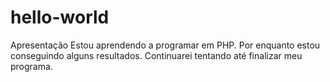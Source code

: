 # hello-world
Apresentação
Estou aprendendo a programar em PHP.
Por enquanto estou conseguindo alguns resultados.
Continuarei tentando até finalizar meu programa.
